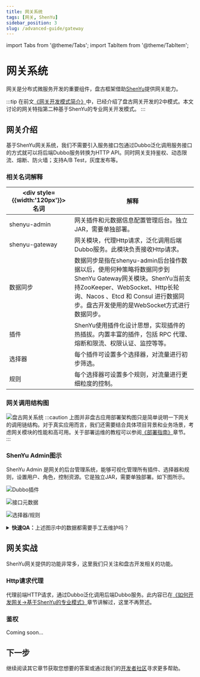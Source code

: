 ```yaml
---
title: 网关系统
tags: [网关, ShenYu]
sidebar_position: 3
slug: /advanced-guide/gateway
---
```


import Tabs from '@theme/Tabs';
import TabItem from '@theme/TabItem';

# 网关系统

网关是分布式微服务开发的重要组件，盘古框架借助[ShenYu](/docs/thanks)提供网关能力。

:::tip
在前文[《网关开发模式简介》](/docs/quick-start/how-to-make-gateway-app)中，已经介绍了盘古网关开发的2中模式。本文讨论的网关特指第二种基于ShenYu的专业网关开发模式。
:::

## 网关介绍
基于ShenYu网关系统，我们不需要引入服务接口包通过Dubbo泛化调用服务接口的方式就可以将后端Dubbo服务转换为HTTP API。同时网关支持鉴权、动态限流、熔断、防火墙；支持A/B Test，灰度发布等。

### 相关名词解释
|<div style={{width:'120px'}}>名词</div> | 解释  
--- | ---
shenyu-admin | 网关插件和元数据信息配置管理后台。独立JAR，需要单独部署。 
shenyu-gateway | 网关模块，代理Http请求，泛化调用后端Dubbo服务。此模块负责接收Http请求。
数据同步 | 数据同步是指在shenyu-admin后台操作数据以后，使用何种策略将数据同步到ShenYu Gateway网关模块。ShenYu当前支持ZooKeeper、WebSocket、Http长轮询、Nacos 、Etcd 和 Consul 进行数据同步。盘古开发使用的是WebSocket方式进行数据同步。
插件 | ShenYu使用插件化设计思想，实现插件的热插拔。内置丰富的插件，包括 RPC 代理、熔断和限流、权限认证、监控等等。
选择器 | 每个插件可设置多个选择器，对流量进行初步筛选。
规则 | 每个选择器可设置多个规则，对流量进行更细粒度的控制。

### 网关调用结构图
![盘古网关系统](/resources/doc/9-pangu-framework-shenyu.png)
:::caution
上图并非盘古应用部署架构图只是简单说明一下网关的调用链结构。对于真实应用而言，我们还需要结合具体项目背景和业务场景，考虑网关模块的性能和高可用。关于部署运维的教程可以参阅[《部署指南》](/docs/deploy-guide)章节。
:::

### ShenYu Admin图示
ShenYu Admin 是网关的后台管理系统，能够可视化管理所有插件、选择器和规则，设置用户、角色，控制资源。它是独立JAR，需要单独部署。如下图所示。
<Tabs>
<TabItem value="img1" label="Dubbo插件">

![Dubbo插件](/resources/doc/12-pangu-framework-shenyu.png)
</TabItem>
<TabItem value="img2" label="接口元数据">

![接口元数据](/resources/doc/11-pangu-framework-shenyu.png)
</TabItem>
<TabItem value="img3" label="选择器/规则">

![选择器/规则](/resources/doc/10-pangu-framework-shenyu.png)
</TabItem>

</Tabs>

<details>
  <summary><b>快速QA：</b>上述图示中的数据都需要手工去维护吗？</summary>
  <div>
不需要。在Dubbo服务实现类的方法上使用注解@ShenyuDubboClient标记，则该接口方法元数据自动上传到ShenYu Admin中，并根据配置自动创建选择器，最终通过同步机制会同步到ShenYu Gateway模块。只有图1的Dubbo插件配置需要手工维护。
  </div>
</details>


## 网关实战
ShenYu网关提供的功能非常多，这里我们只关注和盘古开发相关的功能。

### Http请求代理
代理前端HTTP请求，通过Dubbo泛化调用后端Dubbo服务。此内容已在[《如何开发网关->基于ShenYu的专业模式》](/docs/quick-start/how-to-make-gateway-app/shenyu-based)章节讲解过，这里不再赘述。

### 鉴权
Coming soon...

## 下一步
继续阅读其它章节获取您想要的答案或通过我们的[开发者社区](/docs/community)寻求更多帮助。